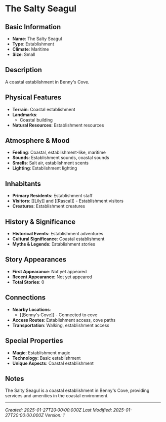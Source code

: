 # The Salty Seagul

## Basic Information
- **Name**: The Salty Seagul
- **Type**: Establishment
- **Climate**: Maritime
- **Size**: Small

## Description
A coastal establishment in Benny's Cove.

## Physical Features
- **Terrain**: Coastal establishment
- **Landmarks**: 
  - Coastal building
- **Natural Resources**: Establishment resources

## Atmosphere & Mood
- **Feeling**: Coastal, establishment-like, maritime
- **Sounds**: Establishment sounds, coastal sounds
- **Smells**: Salt air, establishment scents
- **Lighting**: Establishment lighting

## Inhabitants
- **Primary Residents**: Establishment staff
- **Visitors**: [[Lily]] and [[Rascal]] - Establishment visitors
- **Creatures**: Establishment creatures

## History & Significance
- **Historical Events**: Establishment adventures
- **Cultural Significance**: Coastal establishment
- **Myths & Legends**: Establishment stories

## Story Appearances
- **First Appearance**: Not yet appeared
- **Recent Appearance**: Not yet appeared
- **Total Stories**: 0

## Connections
- **Nearby Locations**: 
  - [[Benny's Cove]] - Connected to cove
- **Access Routes**: Establishment access, cove paths
- **Transportation**: Walking, establishment access

## Special Properties
- **Magic**: Establishment magic
- **Technology**: Basic establishment
- **Unique Aspects**: Coastal establishment

## Notes
The Salty Seagul is a coastal establishment in Benny's Cove, providing services and amenities in the coastal environment.

---
*Created: 2025-01-27T20:00:00.000Z*
*Last Modified: 2025-01-27T20:00:00.000Z*
*Version: 1*
